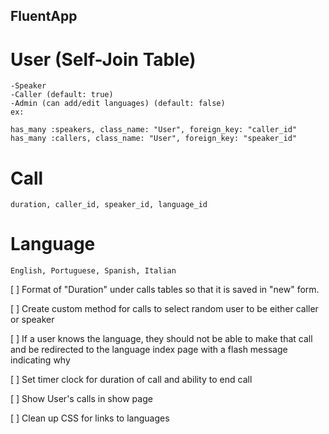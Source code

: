 ## FluentApp


# User (Self-Join Table)
    -Speaker
    -Caller (default: true)
    -Admin (can add/edit languages) (default: false)
    ex:

    has_many :speakers, class_name: "User", foreign_key: "caller_id"
    has_many :callers, class_name: "User", foreign_key: "speaker_id"
 




# Call
    duration, caller_id, speaker_id, language_id


# Language
    English, Portuguese, Spanish, Italian


<!-- Application layout, without being on the static, login, or signup pages-->



[ ] Format of "Duration" under calls tables so that it is saved in "new" form.

[ ] Create custom method for calls to select random user to be either caller or speaker

[ ] If a user knows the language, they should not be able to make that call and be redirected to the 
    language index page with a flash message indicating why

[ ] Set timer clock for duration of call and ability to end call

[ ] Show User's calls in show page 

[ ] Clean up CSS for links to languages